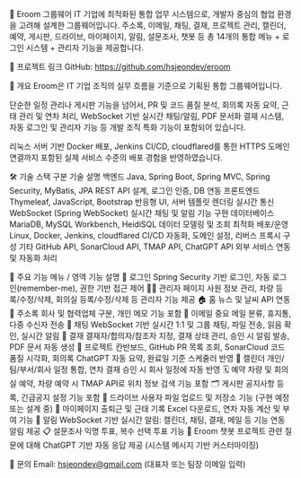 📘 Eroom 그룹웨어
IT 기업에 최적화된 통합 업무 시스템으로, 개발자 중심의 협업 환경을 고려해 설계한 그룹웨어입니다.
주소록, 이메일, 채팅, 결재, 프로젝트 관리, 캘린더, 예약, 게시판, 드라이브, 마이페이지, 알림, 설문조사, 챗봇 등
총 14개의 통합 메뉴 + 로그인 시스템 + 관리자 기능을 제공합니다.

🔗 프로젝트 링크
GitHub: https://github.com/hsjeondev/eroom

🧩 개요
Eroom은 IT 기업 조직의 실무 흐름을 기준으로 기획된 통합 그룹웨어입니다.

단순한 일정 관리나 게시판 기능을 넘어서, PR 및 코드 품질 분석, 회의록 자동 요약, 근태 관리 및 연차 처리, WebSocket 기반 실시간 채팅/알림, PDF 문서화 결재 시스템, 자동 로그인 및 관리자 기능 등 개발 조직 특화 기능이 포함되어 있습니다.

리눅스 서버 기반 Docker 배포, Jenkins CI/CD, cloudflared를 통한 HTTPS 도메인 연결까지 포함된 실제 서비스 수준의 배포 경험을 반영하였습니다.

🛠 기술 스택
구분	기술	설명
백엔드	Java, Spring Boot, Spring MVC, Spring Security, MyBatis, JPA	REST API 설계, 로그인 인증, DB 연동
프론트엔드	Thymeleaf, JavaScript, Bootstrap	반응형 UI, 서버 템플릿 렌더링
실시간 통신	WebSocket (Spring WebSocket)	실시간 채팅 및 알림 기능 구현
데이터베이스	MariaDB, MySQL Workbench, HeidiSQL	데이터 모델링 및 조회 최적화
배포/운영	Linux, Docker, Jenkins, cloudflared	CI/CD 자동화, 도메인 설정, 리버스 프록시 구성
기타	GitHub API, SonarCloud API, TMAP API, ChatGPT API	외부 서비스 연동 및 자동화 처리

🚀 주요 기능
메뉴 / 영역	기능 설명
🔐 로그인	Spring Security 기반 로그인, 자동 로그인(remember-me), 권한 기반 접근 제어
🧑‍💼 관리자 페이지	사원 정보 관리, 차량 등록/수정/삭제, 회의실 등록/수정/삭제 등 관리자 기능 제공
🏠 홈	뉴스 및 날씨 API 연동
📇 주소록	회사 및 협력업체 구분, 개인 메모 기능 포함
📧 이메일	중요 메일 분류, 휴지통, 다중 수신자 전송
💬 채팅	WebSocket 기반 실시간 1:1 및 그룹 채팅, 파일 전송, 읽음 확인, 실시간 알림
📑 결재	결재자/합의자/참조자 지정, 결재 상태 관리, 승인 시 알림 발송, PDF 문서 자동 생성
📁 프로젝트	칸반보드, GitHub PR 목록 조회, SonarCloud 코드 품질 시각화, 회의록 ChatGPT 자동 요약, 완료일 기준 스케줄러 반영
📅 캘린더	개인/팀/부서/회사 일정 통합, 연차 결재 승인 시 회사 일정에 자동 반영
🗓 예약	차량 및 회의실 예약, 차량 예약 시 TMAP API로 위치 정보 검색 기능 포함
🗂 게시판	공지사항 등록, 긴급공지 설정 기능 포함
📂 드라이브	사용자 파일 업로드 및 저장소 기능 (구현 예정 또는 설계 중)
👤 마이페이지	출퇴근 및 근태 기록 Excel 다운로드, 연차 자동 계산 및 부여 기능
🔔 알림	WebSocket 기반 실시간 알림: 캘린더, 채팅, 결재, 메일 등 기능 연동 알림 제공
📋 설문조사	익명 투표, 복수 선택 투표 기능
💬 Eroom 챗봇	프로젝트 관련 질문에 대해 ChatGPT 기반 자동 응답 제공 (시스템 메시지 기반 커스터마이징)

📧 문의
Email: hsjeondev@gmail.com (대표자 또는 팀장 이메일 입력)
